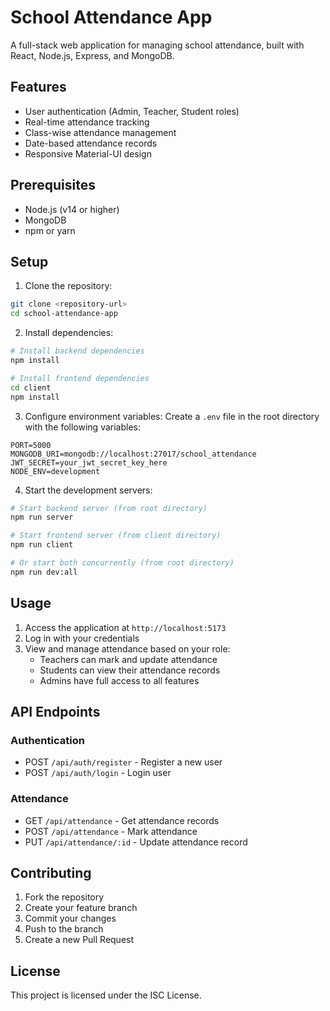 # School Attendance App

A full-stack web application for managing school attendance, built with React, Node.js, Express, and MongoDB.

## Features

- User authentication (Admin, Teacher, Student roles)
- Real-time attendance tracking
- Class-wise attendance management
- Date-based attendance records
- Responsive Material-UI design

## Prerequisites

- Node.js (v14 or higher)
- MongoDB
- npm or yarn

## Setup

1. Clone the repository:
```bash
git clone <repository-url>
cd school-attendance-app
```

2. Install dependencies:
```bash
# Install backend dependencies
npm install

# Install frontend dependencies
cd client
npm install
```

3. Configure environment variables:
Create a `.env` file in the root directory with the following variables:
```
PORT=5000
MONGODB_URI=mongodb://localhost:27017/school_attendance
JWT_SECRET=your_jwt_secret_key_here
NODE_ENV=development
```

4. Start the development servers:
```bash
# Start backend server (from root directory)
npm run server

# Start frontend server (from client directory)
npm run client

# Or start both concurrently (from root directory)
npm run dev:all
```

## Usage

1. Access the application at `http://localhost:5173`
2. Log in with your credentials
3. View and manage attendance based on your role:
   - Teachers can mark and update attendance
   - Students can view their attendance records
   - Admins have full access to all features

## API Endpoints

### Authentication
- POST `/api/auth/register` - Register a new user
- POST `/api/auth/login` - Login user

### Attendance
- GET `/api/attendance` - Get attendance records
- POST `/api/attendance` - Mark attendance
- PUT `/api/attendance/:id` - Update attendance record

## Contributing

1. Fork the repository
2. Create your feature branch
3. Commit your changes
4. Push to the branch
5. Create a new Pull Request

## License

This project is licensed under the ISC License. 